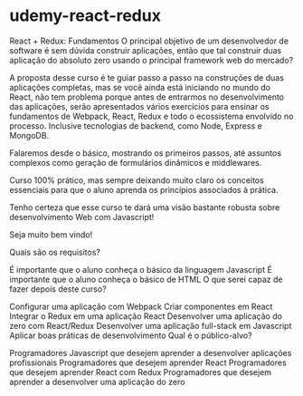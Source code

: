# udemy-react-redux
React + Redux: Fundamentos
O principal objetivo de um desenvolvedor de software é sem dúvida construir aplicações, então que tal construir duas aplicação do absoluto zero usando o principal framework web do mercado? 

A proposta desse curso é te guiar passo a passo na construções de duas aplicações completas, mas se você ainda está iniciando no mundo do React, não tem problema porque antes de entrarmos no desenvolvimento das aplicações, serão apresentados vários exercícios para ensinar os fundamentos de Webpack, React, Redux e todo o ecossistema envolvido no processo. Inclusive tecnologias de backend, como Node, Express e MongoDB.

Falaremos desde o básico, mostrando os primeiros passos, até assuntos complexos como geração de formulários dinâmicos e middlewares.

Curso 100% prático, mas sempre deixando muito claro os conceitos essenciais para que o aluno aprenda os princípios associados à prática.

Tenho certeza que esse curso te dará uma visão bastante robusta sobre desenvolvimento Web com Javascript!

Seja muito bem vindo!

Quais são os requisitos?

É importante que o aluno conheça o básico da linguagem Javascript
É importante que o aluno conheça o básico de HTML
O que serei capaz de fazer depois deste curso?

Configurar uma aplicação com Webpack
Criar componentes em React
Integrar o Redux em uma aplicação React
Desenvolver uma aplicação do zero com React/Redux
Desenvolver uma aplicação full-stack em Javascript
Aplicar boas práticas de desenvolvimento
Qual é o público-alvo?

Programadores Javascript que desejem aprender a desenvolver aplicações profissionais
Programadores que desejem aprender React
Programadores que desejem aprender React com Redux
Programadores que desejem aprender a desenvolver uma aplicação do zero
